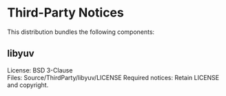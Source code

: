 # Third-Party Notices

This distribution bundles the following components:

## libyuv
License: BSD 3-Clause  
Files: Source/ThirdParty/libyuv/LICENSE
Required notices: Retain LICENSE and copyright.